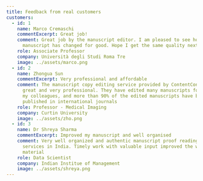 ```yaml
---
title: Feedback from real customers
customers:
  - id: 1
    name: Marco Cremaschi
    commentExcerpt: Great job!
    comment: Great job by the manuscript editor. I am pleased to see how my
      manuscript has changed for good. Hope I get the same quality next time
    role: Associate Professor
    company: Università degli Studi Roma Tre
    image: ../assets/marco.png
  - id: 2
    name: Zhongua Sun
    commentExcerpt: Very professional and affordable
    comment: The manuscript copy editing service provided by ContentConcepts is
      great and very professional. They have edited many manuscripts for me and
      my colleagues, and more than 90% of the edited manuscripts have been
      published in international journals
    role: Professor - Medical Imaging
    company: Curtin University
    image: ../assets/zho.png
  - id: 3
    name: Dr Shreya Sharma
    commentExcerpt: Improved my manuscript and well organised
    comment: Very well organized and authentic manuscript proof reading and editing
      services in India. Timely work with valuable input improved the writing
      material
    role: Data Scientist
    company: Indian Institue of Management
    image: ../assets/shreya.png
---
```

